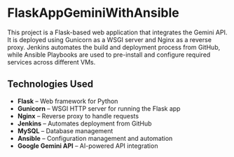# FlaskAppGeminiWithAnsible

This project is a Flask-based web application that integrates the Gemini API. It is deployed using Gunicorn as a WSGI server and Nginx as a reverse proxy. Jenkins automates the build and deployment process from GitHub, while Ansible Playbooks are used to pre-install and configure required services across different VMs.

## Technologies Used
- **Flask** – Web framework for Python  
- **Gunicorn** – WSGI HTTP server for running the Flask app  
- **Nginx** – Reverse proxy to handle requests  
- **Jenkins** – Automates deployment from GitHub  
- **MySQL** – Database management  
- **Ansible** – Configuration management and automation  
- **Google Gemini API** – AI-powered API integration  
